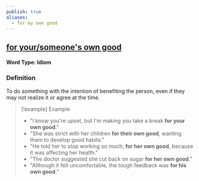 ```yaml
---
publish: true
aliases:
  - for my own good
---
```


## [for your/someone's own good](https://dictionary.cambridge.org/dictionary/english/for-own-good?q=for-your-own-good)
#### Word Type: Idiom

### Definition
To do something with the intention of benefiting the person, even if they may not realize it or agree at the time.

> [!example] Example
> 
> - "I know you're upset, but I'm making you take a break **for your own good**."
> - "She was strict with her children **for their own good**, wanting them to develop good habits."
> - "He told her to stop working so much, **for her own good**, because it was affecting her health."
> - "The doctor suggested she cut back on sugar **for her own good**."
> - "Although it felt uncomfortable, the tough feedback was **for his own good**."